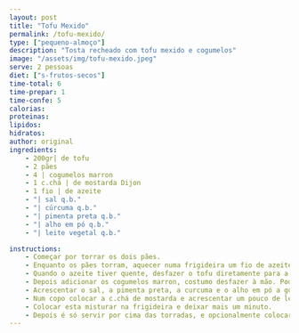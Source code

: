 ```yaml
---
layout: post
title: "Tofu Mexido"
permalink: /tofu-mexido/
type: ["pequeno-almoço"]
description: "Tosta recheado com tofu mexido e cogumelos"
image: "/assets/img/tofu-mexido.jpeg"
serve: 2 pessoas
diet: ["s-frutos-secos"]
time-total: 6
time-prepar: 1 
time-confe: 5
calorias: 
proteinas: 
lipidos: 
hidratos: 
author: original
ingredients:
    - 200gr| de tofu
    - 2 pães
    - 4 | cogumelos marron
    - 1 c.chá | de mostarda Dijon
    - 1 fio | de azeite
    - "| sal q.b."
    - "| cúrcuma q.b."
    - "| pimenta preta q.b."
    - "| alho em pó q.b."
    - "| leite vegetal q.b."

instructions:
    - Começar por torrar os dois pães.
    - Enquanto os pães torram, aquecer numa frigideira um fio de azeite.
    - Quando o azeite tiver quente, desfazer o tofu diretamente para a frigideira. Deixar ganhar côr.
    - Depois adicionar os cogumelos marron, costumo desfazer à mão. Podem optar por cortar às fatias numa tábua.
    - Acrescentar o sal, a pimenta preta, a curcuma e o alho em pó a gosto.
    - Num copo colocar a c.chá de mostarda e acrescentar um pouco de leite. Quanto mais leite acrescentar mais cremoso vai ficar depois. Por isso, acrescente a gosto.
    - Colocar esta misturar na frigideira e deixar mais um minuto.
    - Depois é só servir por cima das torradas, e opcionalmente colocar umas folhas de mangericão por cima.
---
```


